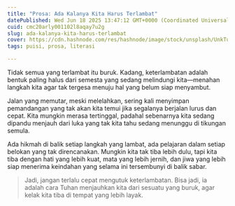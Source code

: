 ```yaml
---
title: "Prosa: Ada Kalanya Kita Harus Terlambat"
datePublished: Wed Jun 18 2025 13:47:12 GMT+0000 (Coordinated Universal Time)
cuid: cmc20arly001102l8aqay7u2g
slug: ada-kalanya-kita-harus-terlambat
cover: https://cdn.hashnode.com/res/hashnode/image/stock/unsplash/UnkTuzwSc6s/upload/f5d592cc35604d945463807ec0501b84.jpeg
tags: puisi, prosa, literasi

---
```


Tidak semua yang terlambat itu buruk. Kadang, keterlambatan adalah bentuk paling halus dari semesta yang sedang melindungi kita—menahan langkah kita agar tak tergesa menuju hal yang belum siap menyambut.

Jalan yang memutar, meski melelahkan, sering kali menyimpan pemandangan yang tak akan kita temui jika segalanya berjalan lurus dan cepat. Kita mungkin merasa tertinggal, padahal sebenarnya kita sedang dipandu menjauh dari luka yang tak kita tahu sedang menunggu di tikungan semula.

Ada hikmah di balik setiap langkah yang lambat, ada pelajaran dalam setiap belokan yang tak direncanakan. Mungkin kita tak tiba lebih dulu, tapi kita tiba dengan hati yang lebih kuat, mata yang lebih jernih, dan jiwa yang lebih siap menerima keindahan yang selama ini tersembunyi di balik sabar.

> Jadi, jangan terlalu cepat mengutuk keterlambatan. Bisa jadi, ia adalah cara Tuhan menjauhkan kita dari sesuatu yang buruk, agar kelak kita tiba di tempat yang lebih layak.